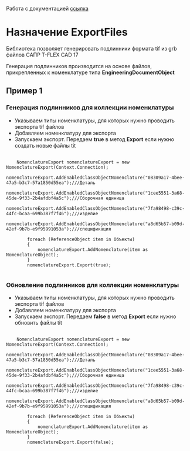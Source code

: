 ﻿Работа с документацией [ссылка](https://github.com/GadzhievPavel/ExportFiles/blob/master/ExportFiles/docs/index.md) 

# Назначение ExportFiles

Библиотека позволяет генерировать подлинники формата tif из grb файлов САПР T-FLEX CAD 17

Генерация подлинников производится на основе файлов, прикрепленных к номенклатуре типа **EngineeringDocumentObject**

## Пример 1
### Генерация подлинников для коллекции номенклатуры

* Указываем типы номенклатуры, для которых нужно проводить экспорта tif файлов
* Добавляем номенклатуру для экспорта
* Запускаем экспорт. Передаем **true** в метод **Export** если нужно создать новые файлы tit
<pre>
	<code>
	NomenclatureExport nomenclatureExport = new NomenclatureExport(Context.Connection);
        nomenclatureExport.AddEnabledClassObjectNomenclature("08309a17-4bee-47a5-b3c7-57a1850d55ea");///Деталь
        nomenclatureExport.AddEnabledClassObjectNomenclature("1cee5551-3a68-45de-9f33-2b4afdbf4a5c");///Сборочная единица
        nomenclatureExport.AddEnabledClassObjectNomenclature("7fa98498-c39c-44fc-bcaa-699b387f7f46");///изделие
        nomenclatureExport.AddEnabledClassObjectNomenclature("a8d65b57-b09d-42ef-9b7b-e9f95991053a");///спецификация

        foreach (ReferenceObject item in Объекты)
        {
            nomenclatureExport.AddNomenclature(item as NomenclatureObject);
        }
        nomenclatureExport.Export(true);
	</code>
</pre>

### Обновление подлинников для коллекции номенклатуры

* Указываем типы номенклатуры, для которых нужно проводить экспорта tif файлов
* Добавляем номенклатуру для экспорта
* Запускаем экспорт. Передаем **false** в метод **Export** если нужно обновить файлы tit
<pre>
	<code>
	NomenclatureExport nomenclatureExport = new NomenclatureExport(Context.Connection);
        nomenclatureExport.AddEnabledClassObjectNomenclature("08309a17-4bee-47a5-b3c7-57a1850d55ea");///Деталь
        nomenclatureExport.AddEnabledClassObjectNomenclature("1cee5551-3a68-45de-9f33-2b4afdbf4a5c");///Сборочная единица
        nomenclatureExport.AddEnabledClassObjectNomenclature("7fa98498-c39c-44fc-bcaa-699b387f7f46");///изделие
        nomenclatureExport.AddEnabledClassObjectNomenclature("a8d65b57-b09d-42ef-9b7b-e9f95991053a");///спецификация

        foreach (ReferenceObject item in Объекты)
        {
            nomenclatureExport.AddNomenclature(item as NomenclatureObject);
        }
        nomenclatureExport.Export(false);
	</code>
</pre>